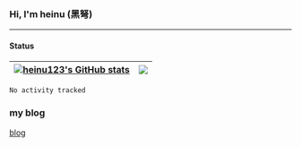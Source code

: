 ### Hi, I'm heinu (黑弩)
---

#### Status

| <a href="https://github.com/anuraghazra/github-readme-stats"><img align="center" src="https://github-readme-stats.vercel.app/api?username=heinu123&show_icons=true&include_all_commits=true&theme=buefy&hide_border=true" alt="heinu123's GitHub stats" /></a> | <a href="https://github.com/anuraghazra/github-readme-stats"><img align="center" src="https://github-readme-stats.vercel.app/api/top-langs/?username=heinu123&layout=compact&theme=buefy&hide_border=true" /></a> |
| ------------- | ------------- |

<!--START_SECTION:waka-->

```txt
No activity tracked
```

<!--END_SECTION:waka-->


### my blog
[blog](https://www.heinu.cc) 
